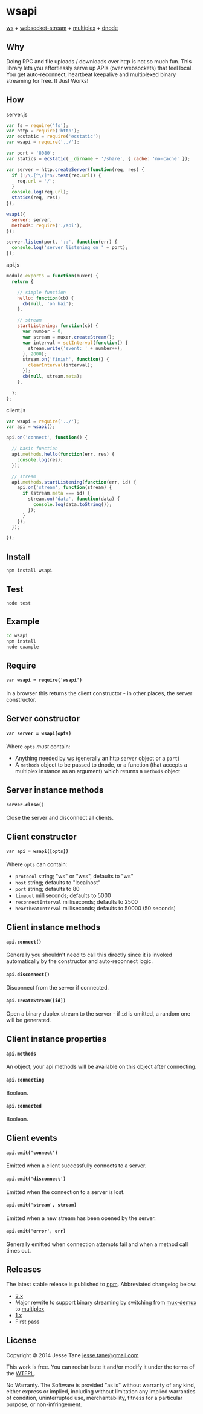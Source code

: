 # wsapi
[ws](https://github.com/einaros/ws) + [websocket-stream](https://github.com/maxogden/websocket-stream) + [multiplex](https://github.com/maxogden/multiplex) + [dnode](https://github.com/substack/dnode)

## Why
Doing RPC and file uploads / downloads over http is not so much fun. This library lets you effortlessly serve up APIs (over websockets) that feel local. You get auto-reconnect, heartbeat keepalive and multiplexed binary streaming for free. It Just Works!

## How
server.js
``` javascript
var fs = require('fs');
var http = require('http');
var ecstatic = require('ecstatic');
var wsapi = require('../');

var port = '8080';
var statics = ecstatic(__dirname + '/share', { cache: 'no-cache' });

var server = http.createServer(function(req, res) {
  if (!/\.[^\/]*$/.test(req.url)) {
    req.url = '/';
  }
  console.log(req.url);
  statics(req, res);
});

wsapi({
  server: server,
  methods: require('./api'),
});

server.listen(port, '::', function(err) {
  console.log('server listening on ' + port);
});

```

api.js
``` javascript
module.exports = function(muxer) {
  return {

    // simple function
    hello: function(cb) {
      cb(null, 'oh hai');
    },

    // stream
    startListening: function(cb) {
      var number = 0;
      var stream = muxer.createStream();
      var interval = setInterval(function() {
        stream.write('event: ' + number++);
      }, 2000);
      stream.on('finish', function() {
        clearInterval(interval);
      });
      cb(null, stream.meta);
    },

  };
};
```

client.js
``` javascript
var wsapi = require('../');
var api = wsapi();

api.on('connect', function() {

  // basic function
  api.methods.hello(function(err, res) {
    console.log(res);
  });

  // stream
  api.methods.startListening(function(err, id) {
    api.on('stream', function(stream) {
      if (stream.meta === id) {
        stream.on('data', function(data) {
          console.log(data.toString());
        });
      }
    });
  });

});
```

## Install
`npm install wsapi`

## Test
`node test`

## Example
``` bash
cd wsapi
npm install
node example
```

## Require
#### `var wsapi = require('wsapi')`
In a browser this returns the client constructor - in other places, the server constructor.

## Server constructor
#### `var server = wsapi(opts)`
Where `opts` _must_ contain:
* Anything needed by [ws](https://github.com/einaros/ws/blob/master/lib/WebSocketServer.js#L20) (generally an http `server` object or a `port`)
* A `methods` object to be passed to dnode, or a function (that accepts a multiplex instance as an argument) which returns a `methods` object

## Server instance methods
#### `server.close()`
Close the server and disconnect all clients.

## Client constructor
#### `var api = wsapi([opts])`
Where `opts` can contain:
* `protocol` string; "ws" or "wss", defaults to "ws"
* `host` string; defaults to "localhost"
* `port` string; defaults to 80
* `timeout` milliseconds; defaults to 5000
* `reconnectInterval` milliseconds; defaults to 2500
* `heartbeatInterval` milliseconds; defaults to 50000 (50 seconds)

## Client instance methods
#### `api.connect()`
Generally you shouldn't need to call this directly since it is invoked automatically by the constructor and auto-reconnect logic.
#### `api.disconnect()`
Disconnect from the server if connected.
#### `api.createStream([id])`
Open a binary duplex stream to the server - if `id` is omitted, a random one will be generated.

## Client instance properties
#### `api.methods`
An object, your api methods will be available on this object after connecting.
#### `api.connecting`
Boolean.
#### `api.connected`
Boolean.

## Client events
#### `api.emit('connect')`
Emitted when a client successfully connects to a server.
#### `api.emit('disconnect')`
Emitted when the connection to a server is lost.
#### `api.emit('stream', stream)`
Emitted when a new stream has been opened by the server.
#### `api.emit('error', err)`
Generally emitted when connection attempts fail and when a method call times out.

## Releases
The latest stable release is published to [npm](http://npmjs.org/wsapi). Abbreviated changelog below:
* [2.x](https://github.com/jessetane/queue/archive/2.0.0.tar.gz)
 * Major rewrite to support binary streaming by switching from [mux-demux](https://github.com/dominictarr/mux-demux) to [multiplex](https://github.com/maxogden/multiplex)
* [1.x](https://github.com/jessetane/wsapi/archive/1.0.0.tar.gz)
 * First pass

## License
Copyright © 2014 Jesse Tane <jesse.tane@gmail.com>

This work is free. You can redistribute it and/or modify it under the
terms of the [WTFPL](http://www.wtfpl.net/txt/copying).

No Warranty. The Software is provided "as is" without warranty of any kind, either express or implied, including without limitation any implied warranties of condition, uninterrupted use, merchantability, fitness for a particular purpose, or non-infringement.